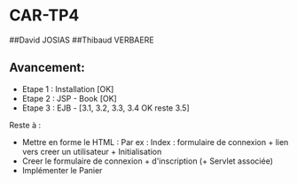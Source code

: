 # CAR-TP4

##David JOSIAS
##Thibaud VERBAERE

Avancement:
-----------
+ Etape 1 : Installation [OK]
+ Etape 2 : JSP - Book [OK]
+ Etape 3 : EJB - [3.1, 3.2, 3.3, 3.4 OK reste 3.5]


Reste à :
+ Mettre en forme le HTML :
Par ex : Index : formulaire de connexion + lien vers creer un utilisateur + Initialisation
+ Creer le formulaire de connexion + d'inscription (+ Servlet associée)
+ Implémenter le Panier
